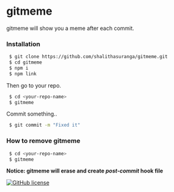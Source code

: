 # gitmeme

gitmeme will show you a meme after each commit.

### Installation

```bash
 $ git clone https://github.com/shalithasuranga/gitmeme.git
 $ cd gitmeme
 $ npm i
 $ npm link
```
Then go to your repo.

```bash
 $ cd <your-repo-name>
 $ gitmeme
```

Commit something..

```bash
 $ git commit -m "Fixed it"
```


### How to remove gitmeme

```bash
 $ cd <your-repo-name>
 $ gitmeme
```

**Notice: gitmeme will erase and create ___post-commit___ hook file**

[![GitHub license](https://c5.patreon.com/external/logo/become_a_patron_button.png)](https://www.patreon.com/shalithasuranga)
